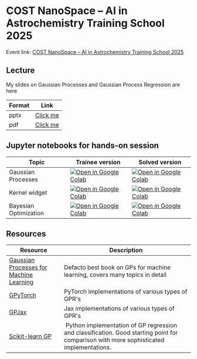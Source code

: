 # COST NanoSpace – AI in Astrochemistry Training School 2025

Event link: [COST NanoSpace – AI in Astrochemistry Training School 2025
](https://ocamm.fi/event/cost-nanospace-ai-in-astrochemistry-training-school-2025/)

## Lecture

My slides on Gaussian Processes and Gaussian Process Regression are here

| Format    | Link |
| -------- | ------- |
| pptx  | [Click me](lecture/gp_visual_intro.pptx) |
| pdf | [Click me](lecture/gp_visual_intro.pdf) |

## Jupyter notebooks for hands-on session

| Topic    | Trainee version | Solved version |
| -------- | --------------- | -------------- |
| Gaussian Processes  | [ ![Open in Google Colab] ](https://colab.research.google.com/github/Mads-PeterVC/nanospace2025/blob/44cfe1c0ac4b52811f8bc1eb42579055def44249/notebooks/student_versions/tutorial_gp_student.ipynb) | [ ![Open in Google Colab] ](https://colab.research.google.com/github/Mads-PeterVC/nanospace2025/blob/44cfe1c0ac4b52811f8bc1eb42579055def44249/notebooks/tutorial_gp_master.ipynb) |
| Kernel widget  | [ ![Open in Google Colab] ](https://colab.research.google.com/github/Mads-PeterVC/nanospace2025/blob/b09854c77e6d492be7ab417cb7a1fd715b44b697/notebooks/kernel_widget.ipynb) | [ ![Open in Google Colab] ](https://colab.research.google.com/github/Mads-PeterVC/nanospace2025/blob/b09854c77e6d492be7ab417cb7a1fd715b44b697/notebooks/kernel_widget.ipynb) |
| Bayesian Optimization | [ ![Open in Google Colab] ](https://colab.research.google.com/github/Mads-PeterVC/nanospace2025/blob/e05edbf6144b93a3d01c697c2b845dacd40abb91/notebooks/student_versions/tutorial_bo_student.ipynb) | [ ![Open in Google Colab] ](https://colab.research.google.com/github/Mads-PeterVC/nanospace2025/blob/e05edbf6144b93a3d01c697c2b845dacd40abb91/notebooks/tutorial_bo_master.ipynb) |


[Open in Google Colab]: https://colab.research.google.com/assets/colab-badge.svg

## Resources 

| Resource | Description| 
| -------- | --------------- |
| [Gaussian Processes for Machine Learning](https://gaussianprocess.org/gpml/chapters/RW.pdf) | Defacto best book on GPs for machine learning, covers many topics in detail | 
| [GPyTorch](https://gpytorch.ai/) | PyTorch implementations of various types of GPR's |
| [GPJax](https://docs.jaxgaussianprocesses.com/) | Jax implementations of various types of GPR's |
| [Scikit-learn GP](https://scikit-learn.org/stable/modules/gaussian_process.html) | Python implementation of GP regression and classification. Good starting point for comparison with more sophisticated implementations. |

